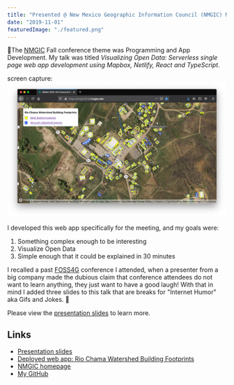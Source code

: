 ```yaml
---
title: "Presented @ New Mexico Geographic Information Council (NMGIC) Meeting"
date: "2019-11-01"
featuredImage: "./featured.png"
---
```


🌵The [NMGIC](https://nmgic.com) Fall conference theme was Programming and App
Development. My talk was titled _Visualizing Open Data: Serverless single page
web app development using Mapbox, Netlify, React and TypeScript_.

screen capture:
![App](./featured.png)

I developed this web app specifically for the meeting, and my goals were:

1. Something complex enough to be interesting
2. Visualize Open Data
3. Simple enough that it could be explained in 30 minutes

I recalled a past [FOSS4G](http://foss4g.org/) conference I attended, when a
presenter from a big company made the dubious claim that conference attendees do
not want to learn anything, they just want to have a good laugh! With that in
mind I added three slides to this talk that are breaks for "Internet Humor" aka
Gifs and Jokes. 🥳

Please view the [presentation slides](https://nmgic2019-presentation.ricegeo.dev/)
to learn more.

## Links

- [Presentation slides](https://nmgic2019-presentation.ricegeo.dev/)
- [Deployed web app: Rio Chama Watershed Building Footprints](https://nmgic2019.ricegeo.dev/)
- [NMGIC homepage](https://nmgic.com)
- [My GitHub](https://github.com/guidorice)
